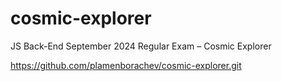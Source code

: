 # cosmic-explorer
JS Back-End September 2024 Regular Exam – Cosmic Explorer

https://github.com/plamenborachev/cosmic-explorer.git